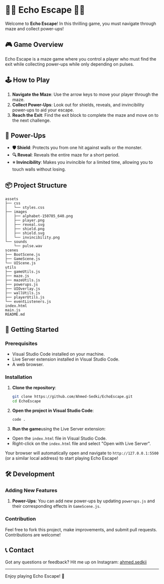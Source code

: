# 🏃‍♂️ Echo Escape 🏃‍♀️

Welcome to **Echo Escape**! In this thrilling game, you must navigate through maze and collect power-ups!

## 🎮 Game Overview

Echo Escape is a maze game where you control a player who must find the exit while collecting power-ups while only depending on pulses.

## 🕹️ How to Play

1. **Navigate the Maze**: Use the arrow keys to move your player through the maze.
2. **Collect Power-Ups**: Look out for shields, reveals, and invincibility power-ups to aid your escape.
3. **Reach the Exit**: Find the exit block to complete the maze and move on to the next challenge.

## 🧩 Power-Ups

- **🛡️ Shield**: Protects you from one hit against walls or the monster.
- **🔍 Reveal**: Reveals the entire maze for a short period.
- **⭐ Invincibility**: Makes you invincible for a limited time, allowing you to touch walls without losing. 

## 📦 Project Structure

```
assets
├── css
│   └── styles.css
├── images
│   ├── alphabet-150785_640.png
│   ├── player.png
│   ├── reveal.svg
│   ├── shield.png
│   ├── shield.svg
│   └── invincibility.png
└── sounds
    └── pulse.wav
scenes
├── BootScene.js
├── GameScene.js
└── UIScene.js
utils
├── gameUtils.js
├── maze.js
├── mazeUtils.js
├── powerups.js
├── UIOverlay.js
├── wallUtils.js
├── playerUtils.js
└── eventListeners.js
index.html
main.js
README.md
```

## 🚀 Getting Started

### Prerequisites

- Visual Studio Code installed on your machine.
- Live Server extension installed in Visual Studio Code.
- A web browser.

### Installation

1. **Clone the repository**:
   ```bash
   git clone https://github.com/Ahmed-Sedki/EchoEscape.git
   cd EchoEscape
   ```

2. **Open the project in Visual Studio Code**:
   ```bash
   code .
   ```

3. **Run the game**using the Live Server extension:
- Open the `index.html` file in Visual Studio Code.
- Right-click on the `index.html` file and select "Open with Live Server".

Your browser will automatically open and navigate to `http://127.0.0.1:5500` (or a similar local address) to start playing Echo Escape!

## 🛠️ Development

### Adding New Features

1. **Power-Ups**: You can add new power-ups by updating `powerups.js` and their corresponding effects in `GameScene.js`.

### Contribution

Feel free to fork this project, make improvements, and submit pull requests. Contributions are welcome!


## 📞 Contact

Got any questions or feedback? Hit me up on Instagram: [ahmed.sedkii](https://www.instagram.com/ahmed.sedkii/)

---

Enjoy playing Echo Escape! 🎉
